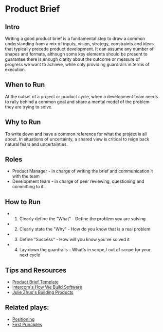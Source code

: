 # Product Brief

## Intro
Writing a good product brief is a fundamental step to draw a common understanding from a mix of inputs, vision, strategy, constraints and ideas that typically precede product development. It can assume any number of shapes and formats, although some key elements should be present to guarantee there is enough clarity about the outcome or measure of progress we want to achieve, while only providing guardrails in terms of execution.

## When to Run
At the outset of a project or product cycle, when a development team needs to rally behind a common goal and share a mental model of the problem they are trying to solve.

## Why to Run
To write down and have a common reference for what the project is all about. In situations of uncertainty, a shared view is critical to reign back natural fears and uncertainties.

## Roles
* Product Manager - in charge of writing the brief and communication it with the team
* Development team - in charge of peer reviewing, questioning and committing to it.

## How to Run
* 1) Clearly define the "What" - Define the problem you are solving
* 2) Clearly state the "Why" - How do you know that is a real problem
* 3) Define "Success" - How will you know you've solved it
* 4) Lay down the guardrails - What's in scope / out of scope for your next cycle

## Tips and Resources
* [Product Brief Template](Insertemplate.com)
* [Intercom's How We Build Software](https://blog.intercom.com/how-we-build-software/)
* [Julie Zhuo's Building Products](https://medium.com/the-year-of-the-looking-glass/building-products-91aa93bea4bb)

## Related plays:
* [Positioning](https://github.com/colivetree/product-playbook/blob/master/product_positioning.md)
* [First Principles]()
